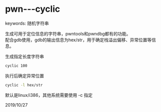 # pwn---cyclic

keywords: 随机字符串  

生成可用于定位信息的字符串，pwntools和pwndbg都有的功能。  
配合gdb使用，gdb的输出信息为hex/str，用于确定栈溢出偏移、异常位置等信息。  

生成指定长度字符串  
```bash
cyclic 100
```
执行后确定异常位置  
```bash
cyclic -l hex/str
```

默认是linux/i386，其他系统需要使用 -c 指定  


2019/10/27  
